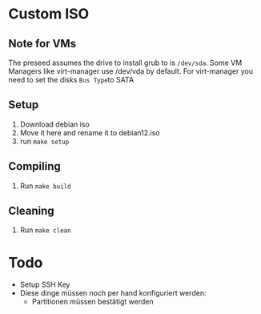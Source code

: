 # Custom ISO

## Note for VMs

The preseed assumes the drive to install grub to is `/dev/sda`. Some VM Managers
like virt-manager use /dev/vda by default. For virt-manager you need to set the
disks `Bus Type`to SATA

## Setup

1. Download debian iso
2. Move it here and rename it to debian12.iso
3. run `make setup`

## Compiling

1. Run `make build`

## Cleaning

1. Run `make clean`

# Todo

- Setup SSH Key
- Diese dinge müssen noch per hand konfiguriert werden:
    - Partitionen müssen bestätigt werden
